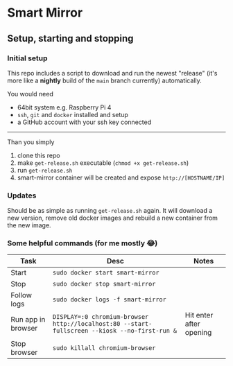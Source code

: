# Smart Mirror

## Setup, starting and stopping

### Initial setup

This repo includes a script to download and run the newest "release" (it's more like a **nightly** build of the `main` branch currently) automatically.

You would need

- 64bit system e.g. Raspberry Pi 4
- `ssh`, `git` and `docker` installed and setup
- a GitHub account with your ssh key connected

---

Than you simply

1. clone this repo
1. make `get-release.sh` executable (`chmod +x get-release.sh`)
1. run `get-release.sh`
1. smart-mirror container will be created and expose `http://[HOSTNAME/IP]`

### Updates

Should be as simple as running `get-release.sh` again. It will download a new version, remove old docker images and rebuild a new container from the new image.

### Some helpful commands (for me mostly 😂)

| Task               | Desc                                                                                          | Notes                   |
| ------------------ | --------------------------------------------------------------------------------------------- | ----------------------- |
| Start              | `sudo docker start smart-mirror`                                                              |                         |
| Stop               | `sudo docker stop smart-mirror`                                                               |                         |
| Follow logs        | `sudo docker logs -f smart-mirror`                                                            |
| Run app in browser | `DISPLAY=:0 chromium-browser http://localhost:80 --start-fullscreen --kiosk --no-first-run &` | Hit enter after opening |
| Stop browser       | `sudo killall chromium-browser`                                                               |                         |
